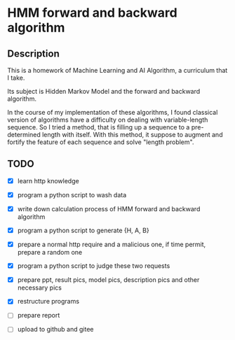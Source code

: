 # HMM forward and backward algorithm

## Description
This is a homework of Machine Learning and AI Algorithm, a curriculum that I take.


Its subject is Hidden Markov Model and the forward and backward algorithm.


In the course of my implementation of these algorithms, I found classical version of algorithms have a difficulty on dealing with variable-length sequence. So I tried a method, that is filling up a sequence to a pre-determined length with itself. With this method, it suppose to augment and fortify the feature of each sequence and solve "length problem".

## TODO
- [x] learn http knowledge
- [x] program a python script to wash data
- [x] write down calculation process of HMM forward and backward algorithm
- [x] program a python script to generate {H, A, B}
- [x] prepare a normal http require and a malicious one, if time permit, prepare a random one
- [x] program a python script to judge these two requests
- [x] prepare ppt, result pics, model pics, description pics and other necessary pics
- [x] restructure programs
- [ ] prepare report
- [ ] upload to github and gitee

